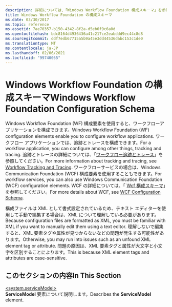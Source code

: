 ```yaml
---
description: 詳細については、「Windows Workflow Foundation 構成スキーマ」を参照してください。
title: Windows Workflow Foundation の構成スキーマ
ms.date: 03/30/2017
ms.topic: reference
ms.assetid: 7ae70357-b150-4342-8f2a-d5eb6f9c6a0d
ms.openlocfilehash: bdc8164d4936436a41c217ce2eabddd9ec44c8d8
ms.sourcegitcommit: ddf7edb67715a5b9a45e3dd44536dabc153c1de0
ms.translationtype: MT
ms.contentlocale: ja-JP
ms.lasthandoff: 02/06/2021
ms.locfileid: "99740055"
---
```

# <a name="windows-workflow-foundation-configuration-schema"></a><span data-ttu-id="45ace-103">Windows Workflow Foundation の構成スキーマ</span><span class="sxs-lookup"><span data-stu-id="45ace-103">Windows Workflow Foundation Configuration Schema</span></span>

<span data-ttu-id="45ace-104">Windows Workflow Foundation (WF) 構成要素を使用すると、ワークフローアプリケーションを構成できます。</span><span class="sxs-lookup"><span data-stu-id="45ace-104">Windows Workflow Foundation (WF) configuration elements enable you to configure workflow applications.</span></span> <span data-ttu-id="45ace-105">ワークフロー アプリケーションでは、追跡とトレースを構成できます。</span><span class="sxs-lookup"><span data-stu-id="45ace-105">For a workflow application, you can configure among other things, tracking and tracing.</span></span> <span data-ttu-id="45ace-106">追跡とトレースの詳細については、「[ワークフロー追跡とトレース](../../../windows-workflow-foundation/workflow-tracking-and-tracing.md)」を参照してください。</span><span class="sxs-lookup"><span data-stu-id="45ace-106">For more information about tracking and tracing, see [Workflow Tracking and Tracing](../../../windows-workflow-foundation/workflow-tracking-and-tracing.md).</span></span> <span data-ttu-id="45ace-107">ワークフローサービスの場合は、Windows Communication Foundation (WCF) 構成要素を使用することもできます。</span><span class="sxs-lookup"><span data-stu-id="45ace-107">For workflow services, you can also use Windows Communication Foundation (WCF) configuration elements.</span></span> <span data-ttu-id="45ace-108">WCF の詳細については、「 [Wcf 構成スキーマ](../wcf/index.md)」を参照してください。</span><span class="sxs-lookup"><span data-stu-id="45ace-108">For more details about WCF, see [WCF Configuration Schema](../wcf/index.md).</span></span>  
  
 <span data-ttu-id="45ace-109">構成ファイルは XML として書式設定されているため、テキスト エディターを使用して手動で編集する場合は、XML について理解している必要があります。</span><span class="sxs-lookup"><span data-stu-id="45ace-109">Because configuration files are formatted as XML, you must be familiar with XML if you want to manually edit them using a text editor.</span></span> <span data-ttu-id="45ace-110">理解しないで編集すると、XML 要素タグや属性が見つからないなどの問題が発生する可能性があります。</span><span class="sxs-lookup"><span data-stu-id="45ace-110">Otherwise, you may run into issues such as an unfound XML element tag or attribute.</span></span> <span data-ttu-id="45ace-111">問題の原因は、XML 要素タグと属性が大文字と小文字を区別することによります。</span><span class="sxs-lookup"><span data-stu-id="45ace-111">This is because XML element tags and attributes are case-sensitive.</span></span>  
  
## <a name="in-this-section"></a><span data-ttu-id="45ace-112">このセクションの内容</span><span class="sxs-lookup"><span data-stu-id="45ace-112">In This Section</span></span>  

 [\<system.serviceModel>](system-servicemodel-of-workflow.md)  
 <span data-ttu-id="45ace-113">**ServiceModel** 要素について説明します。</span><span class="sxs-lookup"><span data-stu-id="45ace-113">Describes the **ServiceModel** element.</span></span>
